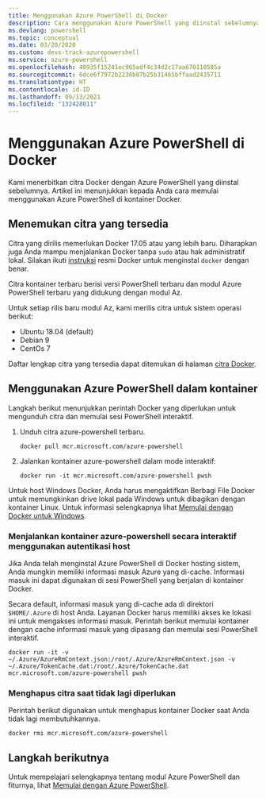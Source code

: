 ```yaml
---
title: Menggunakan Azure PowerShell di Docker
description: Cara menggunakan Azure PowerShell yang diinstal sebelumnya di citra Docker.
ms.devlang: powershell
ms.topic: conceptual
ms.date: 03/20/2020
ms.custom: devx-track-azurepowershell
ms.service: azure-powershell
ms.openlocfilehash: 48935f15241ec965adf4c34d2c17aa670110585a
ms.sourcegitcommit: 6dce6f7972b2236b87b25b31465bffaad2435711
ms.translationtype: HT
ms.contentlocale: id-ID
ms.lasthandoff: 09/13/2021
ms.locfileid: "132428011"
---
```

# <a name="using-azure-powershell-in-docker"></a>Menggunakan Azure PowerShell di Docker

Kami menerbitkan citra Docker dengan Azure PowerShell yang diinstal sebelumnya. Artikel ini menunjukkan kepada Anda cara memulai menggunakan Azure PowerShell di kontainer Docker.

## <a name="finding-available-images"></a>Menemukan citra yang tersedia

Citra yang dirilis memerlukan Docker 17.05 atau yang lebih baru. Diharapkan juga Anda mampu menjalankan Docker tanpa `sudo` atau hak administratif lokal. Silakan ikuti [instruksi][install] resmi Docker untuk menginstal `docker` dengan benar.

Citra kontainer terbaru berisi versi PowerShell terbaru dan modul Azure PowerShell terbaru yang didukung dengan modul Az.

Untuk setiap rilis baru modul Az, kami merilis citra untuk sistem operasi berikut:

- Ubuntu 18.04 (default)
- Debian 9
- CentOs 7

Daftar lengkap citra yang tersedia dapat ditemukan di halaman [citra Docker][az image].

## <a name="using-azure-powershell-in-a-container"></a>Menggunakan Azure PowerShell dalam kontainer

Langkah berikut menunjukkan perintah Docker yang diperlukan untuk mengunduh citra dan memulai sesi PowerShell interaktif.

1. Unduh citra azure-powershell terbaru.

   ```console
   docker pull mcr.microsoft.com/azure-powershell
   ```

1. Jalankan kontainer azure-powershell dalam mode interaktif:

   ```console
   docker run -it mcr.microsoft.com/azure-powershell pwsh
   ```

Untuk host Windows Docker, Anda harus mengaktifkan Berbagi File Docker untuk memungkinkan drive lokal pada Windows untuk dibagikan dengan kontainer Linux. Untuk informasi selengkapnya lihat [Memulai dengan Docker untuk Windows][file-sharing].

### <a name="run-the-azure-powershell-container-interactively-using-host-authentication"></a>Menjalankan kontainer azure-powershell secara interaktif menggunakan autentikasi host

Jika Anda telah menginstal Azure PowerShell di Docker hosting sistem, Anda mungkin memiliki informasi masuk Azure yang di-cache. Informasi masuk ini dapat digunakan di sesi PowerShell yang berjalan di kontainer Docker.

Secara default, informasi masuk yang di-cache ada di direktori `$HOME/.Azure` di host Anda. Layanan Docker harus memiliki akses ke lokasi ini untuk mengakses informasi masuk. Perintah berikut memulai kontainer dengan cache informasi masuk yang dipasang dan memulai sesi PowerShell interaktif.

```console
docker run -it -v ~/.Azure/AzureRmContext.json:/root/.Azure/AzureRmContext.json -v ~/.Azure/TokenCache.dat:/root/.Azure/TokenCache.dat mcr.microsoft.com/azure-powershell pwsh
```

### <a name="remove-the-image-when-no-longer-needed"></a>Menghapus citra saat tidak lagi diperlukan

Perintah berikut digunakan untuk menghapus kontainer Docker saat Anda tidak lagi membutuhkannya.

```console
docker rmi mcr.microsoft.com/azure-powershell
```

## <a name="next-steps"></a>Langkah berikutnya

Untuk mempelajari selengkapnya tentang modul Azure PowerShell dan fiturnya, lihat [Memulai dengan Azure PowerShell](get-started-azureps.md).

<!-- link references -->
[install]: https://docs.docker.com/engine/installation/
[powershell image]: https://hub.docker.com/_/microsoft-powershell
[az image]: https://hub.docker.com/_/microsoft-azure-powershell
[file-sharing]: https://docs.docker.com/docker-for-windows/#file-sharing
